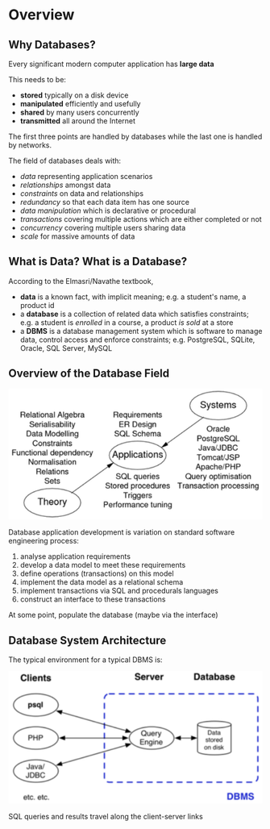# Overview

## Why Databases?

Every significant modern computer application has **large data**

This needs to be:

- **stored** typically on a disk device
- **manipulated** efficiently and usefully
- **shared** by many users concurrently
- **transmitted** all around the Internet

The first three points are handled by databases while the last one is handled by networks.

The field of databases deals with:

- _data_ representing application scenarios
- _relationships_ amongst data
- _constraints_ on data and relationships
- _redundancy_ so that each data item has one source
- _data manipulation_ which is declarative or procedural
- _transactions_ covering multiple actions which are either completed or not
- _concurrency_ covering multiple users sharing data
- _scale_ for massive amounts of data

## What is Data? What is a Database?

According to the Elmasri/Navathe textbook,

- **data** is a known fact, with implicit meaning; e.g. a student's name, a product id
- a **database** is a collection of related data which satisfies constraints; e.g. a student is _enrolled_ in a course, a product _is sold_ at a store
- a **DBMS** is a database management system which is software to manage data, control access and enforce constraints; e.g. PostgreSQL, SQLite, Oracle, SQL Server, MySQL

## Overview of the Database Field

![overview of the database field](imgs/1-25_overview-of-database-field.png)

Database application development is variation on standard software engineering process:

1. analyse application requirements
2. develop a data model to meet these requirements
3. define operations (transactions) on this model
4. implement the data model as a relational schema
5. implement transactions via SQL and procedurals languages
6. construct an interface to these transactions

At some point, populate the database (maybe via the interface)

## Database System Architecture

The typical environment for a typical DBMS is:

![typical modern DBMS](imgs/1-27_database-system-architecture.png)

SQL queries and results travel along the client-server links
